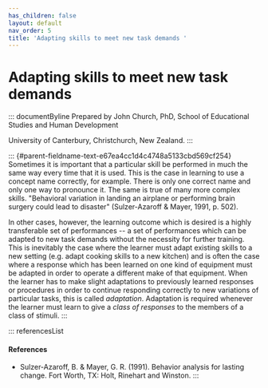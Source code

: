 ```yaml
---
has_children: false
layout: default
nav_order: 5
title: 'Adapting skills to meet new task demands '
---
```

# Adapting skills to meet new task demands 


::: documentByline
Prepared by John Church, PhD, School of Educational Studies and Human
Development

University of Canterbury, Christchurch, New Zealand.
:::

::: {#parent-fieldname-text-e67ea4cc1d4c4748a5133cbd569cf254}
Sometimes it is important that a particular skill be performed in much
the same way every time that it is used. This is the case in learning to
use a concept name correctly, for example. There is only one correct
name and only one way to pronounce it. The same is true of many more
complex skills. "Behavioral variation in landing an airplane or
performing brain surgery could lead to disaster" (Sulzer-Azaroff &
Mayer, 1991, p. 502).

In other cases, however, the learning outcome which is desired is a
highly transferable set of performances -- a set of performances which
can be adapted to new task demands without the necessity for further
training. This is inevitably the case where the learner must adapt
existing skills to a new setting (e.g. adapt cooking skills to a new
kitchen) and is often the case where a response which has been learned
on one kind of equipment must be adapted in order to operate a different
make of that equipment. When the learner has to make slight adaptations
to previously learned responses or procedures in order to continue
responding correctly to new variations of particular tasks, this is
called *adaptation*. Adaptation is required whenever the learner must
learn to give a *class of responses* to the members of a class of
stimuli.
:::

::: referencesList
#### References

-   Sulzer-Azaroff, B. & Mayer, G. R. (1991). Behavior analysis for
    lasting change. Fort Worth, TX: Holt, Rinehart and Winston.
:::
